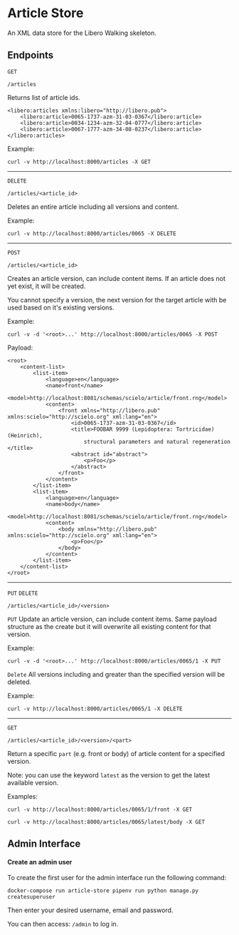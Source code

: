 # Article Store

An XML data store for the Libero Walking skeleton.

## Endpoints
`GET`

`/articles`

Returns list of article ids.

```{xml}
<libero:articles xmlns:libero="http://libero.pub">
    <libero:article>0065-1737-azm-31-03-0367</libero:article>
    <libero:article>0034-1234-azm-32-04-0777</libero:article>
    <libero:article>0067-1777-azm-34-08-0237</libero:article>
</libero:articles>
```

Example:

`curl -v http://localhost:8000/articles -X GET`

---------------------

`DELETE`

`/articles/<article_id>`

Deletes an entire article including all versions and content.

Example:

`curl -v http://localhost:8000/articles/0065 -X DELETE`

---------------------

`POST`

`/articles/<article_id>`

Creates an article version, can include content items. If an article does
not yet exist, it will be created.

You cannot specify a version, the next version for the target article with be used
based on it's existing versions.

Example:

`curl -v -d '<root>...' http://localhost:8000/articles/0065 -X POST`

Payload:
```{xml}
<root>
    <content-list>
        <list-item>
            <language>en</language>
            <name>front</name>
            <model>http://localhost:8081/schemas/scielo/article/front.rng</model>
            <content>
                <front xmlns="http://libero.pub" xmlns:scielo="http://scielo.org" xml:lang="en">
                    <id>0065-1737-azm-31-03-0367</id>
                    <title>FOOBAR 9999 (Lepidoptera: Tortricidae) (Heinrich),
                        structural parameters and natural regeneration </title>
                    <abstract id="abstract">
                        <p>Foo</p>
                    </abstract>
                </front>
            </content>
        </list-item>
        <list-item>
            <language>en</language>
            <name>body</name>
            <model>http://localhost:8081/schemas/scielo/article/front.rng</model>
            <content>
                <body xmlns="http://libero.pub" xmlns:scielo="http://scielo.org" xml:lang="en">
                    <p>Foo</p>
                </body>
            </content>
        </list-item>
    </content-list>
</root>
```

---------------------
`PUT` `DELETE`

`/articles/<article_id>/<version>`

`PUT` Update an article version, can include content items. Same payload
structure as the create but it will overwrite all existing content for
that version.

Example:

`curl -v -d '<root>...' http://localhost:8000/articles/0065/1 -X PUT`

`Delete` All versions including and greater than the specified version will be deleted.

Example:

`curl -v http://localhost:8000/articles/0065/1 -X DELETE`

---------------------
`GET`

`/articles/<article_id>/<version>/<part>`

Return a specific `part` (e.g. front or body) of article content for a specified version.

Note: you can use the keyword `latest` as the version to get the latest
available version.

Examples:

`curl -v http://localhost:8000/articles/0065/1/front -X GET`

`curl -v http://localhost:8000/articles/0065/latest/body -X GET`


## Admin Interface

#### Create an admin user
To create the first user for the admin interface run the following command:

`docker-compose run article-store pipenv run python manage.py createsuperuser`

Then enter your desired username, email and password.

You can then access: `/admin` to log in.